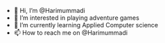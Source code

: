 - 👋 Hi, I’m @Harimummadi
- 👀 I’m interested in playing adventure games
- 🌱 I’m currently learning Applied Computer science
- 📫 How to reach me on @Harimummadi

<!---
Harimummadi/Harimummadi is a ✨ special ✨ repository because its `README.md` (this file) appears on your GitHub profile.
You can click the Preview link to take a look at your changes.
--->
